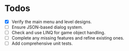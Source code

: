 # Todos
- [x] Verify the main menu and level designs.
- [ ] Ensure JSON-based dialog system.
- [ ] Check and use LINQ for game object handling.
- [ ] Complete any missing features and refine existing ones.
- [ ] Add comprehensive unit tests.